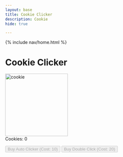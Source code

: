 ```yaml
---
layout: base
title: Cookie Clicker
description: Cookie
hide: true

---
```


{% include nav/home.html %}

<h1>Cookie Clicker</h1>
    
<img id="cookie" src="https://upload.wikimedia.org/wikipedia/commons/9/9a/Choco_chip_cookie.jpg" alt="cookie" width="200px">
    
<div id="counter">Cookies: 0</div>
    
<button id="autoClicker" class="upgrade" disabled>Buy Auto Clicker (Cost: 10)</button>
<button id="doubleClick" class="upgrade" disabled>Buy Double Click (Cost: 20)</button>
<button id="cheats" class="upgrade" style="color: transparent; background-color: transparent; border: none;" disabled ></button>

<script>
        let cookies = 0;
        let cookiesPerClick = 1;
        let autoClickerCost = 15;
        let doubleClickCost = 20;
        let cheatsCost = 0;
        let autoClickerActive = false;
        let autoClickerInterval;

        const cookieImage = document.getElementById('cookie');
        const counterDisplay = document.getElementById('counter');
        const autoClickerButton = document.getElementById('autoClicker');
        const doubleClickButton = document.getElementById('doubleClick');
        const cheatsButton = document.getElementById('cheats');

        // Update the cookie counter display
        function updateCounter() {
            counterDisplay.textContent = `Cookies: ${cookies}`;
        }

        // Cookie click event
        cookieImage.addEventListener('click', function() {
            cookies += cookiesPerClick;
            updateCounter();
            checkUpgrades();
        });

        // Check if upgrades can be bought
        function checkUpgrades() {
            if (cookies >= autoClickerCost && !autoClickerActive) {
                autoClickerButton.disabled = false;
            } else {
                autoClickerButton.disabled = true;
            }
            if (cookies >= doubleClickCost) {
                doubleClickButton.disabled = false;
            } else {
                doubleClickButton.disabled = true;
            }
            if (cookies >= cheatsCost) {
                cheatsButton.disabled = false;
            } else {
                cheatsButton.disabled = true;
            }
        }

        // Buy auto clicker
        autoClickerButton.addEventListener('click', function() {
            if (cookies >= autoClickerCost) {
                cookies -= autoClickerCost;
                autoClickerCost *= 2; // Increase the cost for the next purchase
                autoClickerButton.textContent = `Buy Auto Clicker (Cost: ${autoClickerCost})`;
                autoClickerActive = true;
                autoClickerButton.disabled = true;
                autoClickerInterval = setInterval(() => {
                    cookies += cookiesPerClick;
                    updateCounter();
                    checkUpgrades();
                }, 1000); // Auto click every 1 second
            }
        });

        // Buy double click upgrade
        doubleClickButton.addEventListener('click', function() {
            if (cookies >= doubleClickCost) {
                cookies -= doubleClickCost;
                cookiesPerClick *= 2; // Double the cookies per click
                doubleClickCost *= 2;  // Increase the cost for the next purchase
                doubleClickButton.textContent = `Buy Double Click (Cost: ${doubleClickCost})`;
                doubleClickButton.disabled = true;
                updateCounter();
            }
        });
        
        cheatsButton.addEventListener('click', function() {
            if (cookies >= cheatsCost) {
                cookies -= cheatsCost;
                cookiesPerClick *= 5000; // Double the cookies per click
                cookies = 100000000000;
                autoClickerCost = 0;
                doubleClickCost = 0;
                cheatsButton.disabled = true;
                updateCounter();
            }
        });
</script>

